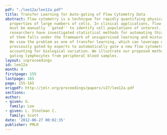 ```yaml
---
pdf: "./lee12a/lee12a.pdf"
title: Transfer Learning for Auto-gating of Flow Cytometry Data
abstract: Flow cytometry is a technique for rapidly quantifying physical and chemical
  properties of large numbers of cells. In clinical applications, flow cytometry data
  must be manually ``gated'' to identify cell populations of interest. While several
  researchers have investigated statistical methods for automating this process, most
  of them falls under the framework of unsupervised learning and mixture model fitting.
  We view the problem as one of transfer learning, which can leverage existing datasets
  previously gated by experts to automatically gate a new flow cytometry dataset while
  accounting for biological variation. We illustrate our proposed method by automatically
  gating lymphocytes from peripheral blood samples.
layout: inproceedings
id: lee12a
month: 0
firstpage: 155
lastpage: 165
page: 155-165
origpdf: http://jmlr.org/proceedings/papers/v27/lee12a.pdf
sections: 
author:
- given: G.
  family: Lee
- given: L. Stoolman C.
  family: Scott
date: '2012-06-27 00:02:35'
publisher: PMLR
---
```

